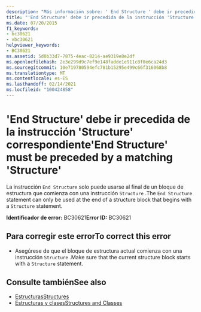 ```yaml
---
description: "Más información sobre: ' End Structure ' debe ir precedida de la ' Structure ' correspondiente"
title: "'End Structure' debe ir precedida de la instrucción 'Structure' correspondiente"
ms.date: 07/20/2015
f1_keywords:
- bc30621
- vbc30621
helpviewer_keywords:
- BC30621
ms.assetid: 5d0b33d7-7875-4eac-8214-ae9319e8e2df
ms.openlocfilehash: 2e3e299d9c7ef9e148fadde1e911c8f0e6ca24d3
ms.sourcegitcommit: 10e719780594efc781b15295e499c66f316068b8
ms.translationtype: MT
ms.contentlocale: es-ES
ms.lasthandoff: 02/14/2021
ms.locfileid: "100424858"
---
```

# <a name="end-structure-must-be-preceded-by-a-matching-structure"></a><span data-ttu-id="2d9bc-103">'End Structure' debe ir precedida de la instrucción 'Structure' correspondiente</span><span class="sxs-lookup"><span data-stu-id="2d9bc-103">'End Structure' must be preceded by a matching 'Structure'</span></span>

<span data-ttu-id="2d9bc-104">La instrucción `End Structure` solo puede usarse al final de un bloque de estructura que comienza con una instrucción `Structure` .</span><span class="sxs-lookup"><span data-stu-id="2d9bc-104">The `End Structure` statement can only be used at the end of a structure block that begins with a `Structure` statement.</span></span>  
  
 <span data-ttu-id="2d9bc-105">**Identificador de error:** BC30621</span><span class="sxs-lookup"><span data-stu-id="2d9bc-105">**Error ID:** BC30621</span></span>  
  
## <a name="to-correct-this-error"></a><span data-ttu-id="2d9bc-106">Para corregir este error</span><span class="sxs-lookup"><span data-stu-id="2d9bc-106">To correct this error</span></span>  
  
- <span data-ttu-id="2d9bc-107">Asegúrese de que el bloque de estructura actual comienza con una instrucción `Structure` .</span><span class="sxs-lookup"><span data-stu-id="2d9bc-107">Make sure that the current structure block starts with a `Structure` statement.</span></span>  
  
## <a name="see-also"></a><span data-ttu-id="2d9bc-108">Consulte también</span><span class="sxs-lookup"><span data-stu-id="2d9bc-108">See also</span></span>

- [<span data-ttu-id="2d9bc-109">Estructuras</span><span class="sxs-lookup"><span data-stu-id="2d9bc-109">Structures</span></span>](../programming-guide/language-features/data-types/structures.md)
- [<span data-ttu-id="2d9bc-110">Estructuras y clases</span><span class="sxs-lookup"><span data-stu-id="2d9bc-110">Structures and Classes</span></span>](../programming-guide/language-features/data-types/structures-and-classes.md)
